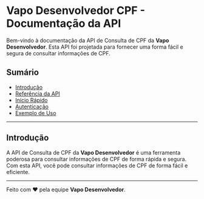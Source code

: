 # Vapo Desenvolvedor CPF - Documentação da API

Bem-vindo à documentação da API de Consulta de CPF da **Vapo Desenvolvedor**. Esta API foi projetada para fornecer uma forma fácil e segura de consultar informações de CPF.

## Sumário

- [Introdução](#introdução)
- [Referência da API](#referencia-da-api)
- [Início Rápido](#inicio-rapido)
- [Autenticação](#autenticacao)
- [Exemplo de Uso](#exemplo-de-uso)

---

## Introdução

A API de Consulta de CPF da **Vapo Desenvolvedor** é uma ferramenta poderosa para consultar informações de CPF de forma rápida e segura. Com esta API, você pode consultar informações de CPF de forma fácil e eficiente.

---

Feito com ❤️ pela equipe **Vapo Desenvolvedor**.
